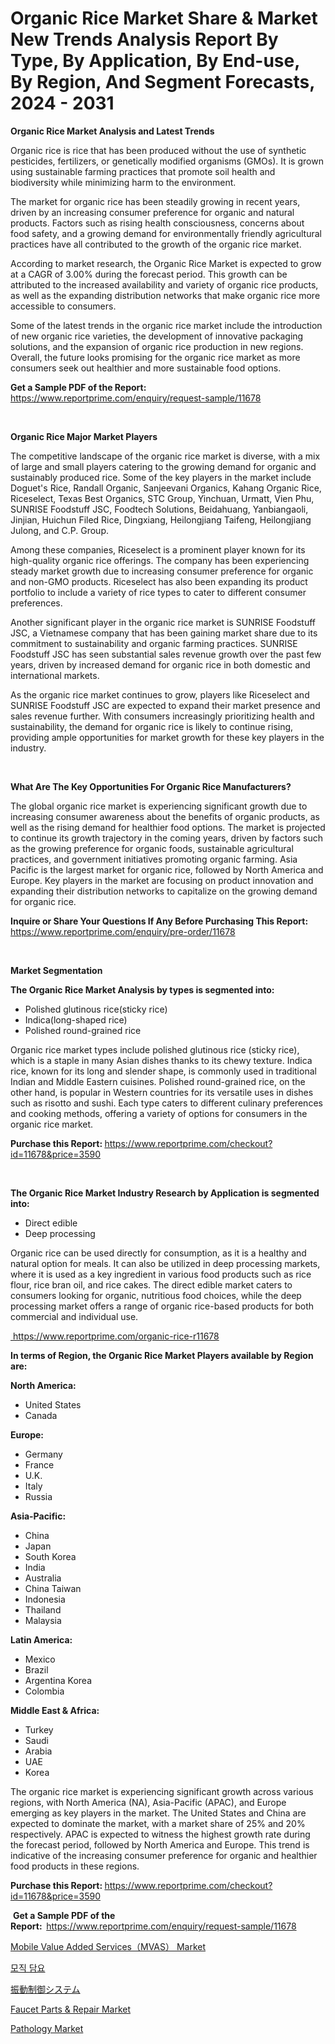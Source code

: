<p><h1>Organic Rice Market Share & Market New Trends Analysis Report By Type, By Application, By End-use, By Region, And Segment Forecasts, 2024 - 2031</h1></p><p><strong>Organic Rice Market Analysis and Latest Trends</strong></p>
<p><p>Organic rice is rice that has been produced without the use of synthetic pesticides, fertilizers, or genetically modified organisms (GMOs). It is grown using sustainable farming practices that promote soil health and biodiversity while minimizing harm to the environment.</p><p>The market for organic rice has been steadily growing in recent years, driven by an increasing consumer preference for organic and natural products. Factors such as rising health consciousness, concerns about food safety, and a growing demand for environmentally friendly agricultural practices have all contributed to the growth of the organic rice market.</p><p>According to market research, the Organic Rice Market is expected to grow at a CAGR of 3.00% during the forecast period. This growth can be attributed to the increased availability and variety of organic rice products, as well as the expanding distribution networks that make organic rice more accessible to consumers.</p><p>Some of the latest trends in the organic rice market include the introduction of new organic rice varieties, the development of innovative packaging solutions, and the expansion of organic rice production in new regions. Overall, the future looks promising for the organic rice market as more consumers seek out healthier and more sustainable food options.</p></p>
<p><strong>Get a Sample PDF of the Report:&nbsp;</strong> <a href="https://www.reportprime.com/enquiry/request-sample/11678">https://www.reportprime.com/enquiry/request-sample/11678</a></p>
<p>&nbsp;</p>
<p><strong>Organic Rice Major Market Players</strong></p>
<p><p>The competitive landscape of the organic rice market is diverse, with a mix of large and small players catering to the growing demand for organic and sustainably produced rice. Some of the key players in the market include Doguet's Rice, Randall Organic, Sanjeevani Organics, Kahang Organic Rice, Riceselect, Texas Best Organics, STC Group, Yinchuan, Urmatt, Vien Phu, SUNRISE Foodstuff JSC, Foodtech Solutions, Beidahuang, Yanbiangaoli, Jinjian, Huichun Filed Rice, Dingxiang, Heilongjiang Taifeng, Heilongjiang Julong, and C.P. Group.</p><p>Among these companies, Riceselect is a prominent player known for its high-quality organic rice offerings. The company has been experiencing steady market growth due to increasing consumer preference for organic and non-GMO products. Riceselect has also been expanding its product portfolio to include a variety of rice types to cater to different consumer preferences.</p><p>Another significant player in the organic rice market is SUNRISE Foodstuff JSC, a Vietnamese company that has been gaining market share due to its commitment to sustainability and organic farming practices. SUNRISE Foodstuff JSC has seen substantial sales revenue growth over the past few years, driven by increased demand for organic rice in both domestic and international markets.</p><p>As the organic rice market continues to grow, players like Riceselect and SUNRISE Foodstuff JSC are expected to expand their market presence and sales revenue further. With consumers increasingly prioritizing health and sustainability, the demand for organic rice is likely to continue rising, providing ample opportunities for market growth for these key players in the industry.</p></p>
<p>&nbsp;</p>
<p><strong>What Are The Key Opportunities For Organic Rice Manufacturers?</strong></p>
<p><p>The global organic rice market is experiencing significant growth due to increasing consumer awareness about the benefits of organic products, as well as the rising demand for healthier food options. The market is projected to continue its growth trajectory in the coming years, driven by factors such as the growing preference for organic foods, sustainable agricultural practices, and government initiatives promoting organic farming. Asia Pacific is the largest market for organic rice, followed by North America and Europe. Key players in the market are focusing on product innovation and expanding their distribution networks to capitalize on the growing demand for organic rice.</p></p>
<p><strong>Inquire or Share Your Questions If Any Before Purchasing This Report:</strong> <a href="https://www.reportprime.com/enquiry/pre-order/11678">https://www.reportprime.com/enquiry/pre-order/11678</a></p>
<p>&nbsp;</p>
<p><strong>Market Segmentation</strong></p>
<p><strong>The Organic Rice Market Analysis by types is segmented into:</strong></p>
<p><ul><li>Polished glutinous rice(sticky rice)</li><li>Indica(long-shaped rice)</li><li>Polished round-grained rice</li></ul></p>
<p><p>Organic rice market types include polished glutinous rice (sticky rice), which is a staple in many Asian dishes thanks to its chewy texture. Indica rice, known for its long and slender shape, is commonly used in traditional Indian and Middle Eastern cuisines. Polished round-grained rice, on the other hand, is popular in Western countries for its versatile uses in dishes such as risotto and sushi. Each type caters to different culinary preferences and cooking methods, offering a variety of options for consumers in the organic rice market.</p></p>
<p><strong>Purchase this Report:&nbsp;</strong><a href="https://www.reportprime.com/checkout?id=11678&price=3590">https://www.reportprime.com/checkout?id=11678&price=3590</a></p>
<p>&nbsp;</p>
<p><strong>The Organic Rice Market Industry Research by Application is segmented into:</strong></p>
<p><ul><li>Direct edible</li><li>Deep processing</li></ul></p>
<p><p>Organic rice can be used directly for consumption, as it is a healthy and natural option for meals. It can also be utilized in deep processing markets, where it is used as a key ingredient in various food products such as rice flour, rice bran oil, and rice cakes. The direct edible market caters to consumers looking for organic, nutritious food choices, while the deep processing market offers a range of organic rice-based products for both commercial and individual use.</p></p>
<p><a href="https://www.reportprime.com/organic-rice-r11678">&nbsp;https://www.reportprime.com/organic-rice-r11678</a></p>
<p><strong>In terms of Region, the Organic Rice Market Players available by Region are:</strong></p>
<p>
    <p> <strong> North America: </strong>
        <ul>
            <li>United States</li>
            <li>Canada</li>
        </ul>
        </p> 
    <p> <strong> Europe: </strong>
        <ul>
            <li>Germany</li>
            <li>France</li>
            <li>U.K.</li>
            <li>Italy</li>
            <li>Russia</li>
        </ul>
        </p> 
    <p> <strong> Asia-Pacific: </strong>
        <ul>
            <li>China</li>
            <li>Japan</li>
            <li>South Korea</li>
            <li>India</li>
            <li>Australia</li>
            <li>China Taiwan</li>
            <li>Indonesia</li>
            <li>Thailand</li>
            <li>Malaysia</li>
        </ul>
        </p> 
    <p> <strong> Latin America: </strong>
        <ul>
            <li>Mexico</li>
            <li>Brazil</li>
            <li>Argentina Korea</li>
            <li>Colombia</li>
        </ul>
        </p> 
    <p> <strong> Middle East & Africa: </strong>
        <ul>
            <li>Turkey</li>
            <li>Saudi</li>
            <li>Arabia</li>
            <li>UAE</li>
            <li>Korea</li>
        </ul>
    </p>
    </p>
<p><p>The organic rice market is experiencing significant growth across various regions, with North America (NA), Asia-Pacific (APAC), and Europe emerging as key players in the market. The United States and China are expected to dominate the market, with a market share of 25% and 20% respectively. APAC is expected to witness the highest growth rate during the forecast period, followed by North America and Europe. This trend is indicative of the increasing consumer preference for organic and healthier food products in these regions.</p></p>
<p><strong>Purchase this Report: </strong><a href="https://www.reportprime.com/checkout?id=11678&price=3590">https://www.reportprime.com/checkout?id=11678&price=3590</a></p>
<p>&nbsp;<strong>Get a Sample PDF of the Report:&nbsp;&nbsp;</strong><a href="https://www.reportprime.com/enquiry/request-sample/11678">https://www.reportprime.com/enquiry/request-sample/11678</a></p>
<p><strong></strong></p>
<p><p><a href="https://medium.com/@sean.peake0978/emerging-trends-in-mobile-value-added-services-mvas-market-global-outlook-and-future-prospects-f3270c6de658">Mobile Value Added Services（MVAS） Market</a></p><p><a href="https://medium.com/@jerrodhilll/%EC%9A%B8-%EB%8B%B4%EC%9A%94-%EC%8B%9C%EC%9E%A5-%EC%A0%90%EC%9C%A0%EC%9C%A8-%EB%B0%8F-%EC%8B%9C%EC%9E%A5-%EB%B6%84%EC%84%9D-%EC%84%B1%EC%9E%A5-%EB%8F%99%ED%96%A5-%EB%B0%8F-2024%EB%85%84%EB%B6%80%ED%84%B0-2031%EB%85%84%EA%B9%8C%EC%A7%80-%EA%B8%B0%EA%B0%84%EC%97%90-%EB%8C%80%ED%95%9C-%EC%98%88%EC%B8%A1-a356765fbda4">모직 담요</a></p><p><a href="https://medium.com/@jackrichards5445/%E3%82%B0%E3%83%AD%E3%83%BC%E3%83%90%E3%83%AB%E6%8C%AF%E5%8B%95%E5%88%B6%E5%BE%A1%E3%82%B7%E3%82%B9%E3%83%86%E3%83%A0%E5%B8%82%E5%A0%B4-%E5%B8%82%E5%A0%B4%E3%82%B7%E3%82%A7%E3%82%A2-%E5%B8%82%E5%A0%B4%E5%8B%95%E5%90%91-%E3%81%9D%E3%81%97%E3%81%A6%E5%B0%86%E6%9D%A5%E3%81%AE%E6%88%90%E9%95%B7%E3%82%92%E6%8E%A2%E3%82%8B-d024edbfdda3">振動制御システム</a></p><p><a href="https://issuu.com/reportprime-2/docs/faucet-parts-repair-market-size-2030.pptx">Faucet Parts & Repair Market</a></p><p><a href="https://www.linkedin.com/pulse/exploring-pathology-market-dynamics-global-trends-future-growth-oxeoc">Pathology Market</a></p></p>